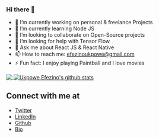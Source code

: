 ### Hi there 👋

- 🔭 I’m currently working on personal & freelance Projects
- 🌱 I’m currently learning Node JS
- 👯 I’m looking to collaborate on Open-Source projects
- 🤔 I’m looking for help with Tensor Flow
- 💬 Ask me about React JS & React Native
- 📫 How to reach me: efezinoukpowe@gmail.com
- ⚡ Fun fact: I enjoy playing Paintball and I love movies

<a href="https://github.com/zheeno">
  <img align="center" src="https://github-readme-stats.vercel.app/api/top-langs/?username=zheeno&theme=light" />
  </a>
  <a href="https://github.com/zheeno">
 <img align="center" src="https://github-readme-stats.vercel.app/api?username=zheeno&show_icons=true&theme=light&line_height=27" alt="Ukpowe Efezino's github stats"/>
</a>

## Connect with me at

- [Twitter](https://www.twitter.com/zheeno_rocks)
- [LinkedIn](https://www.linkedin.com/in/efezino-ukpowe)
- [Github](https://github.com/zheeno)
- [Bio](https://efezino.com)
